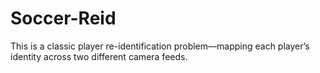 # Soccer-Reid
This is a classic player re-identification problem—mapping each player’s identity across two different camera feeds.
